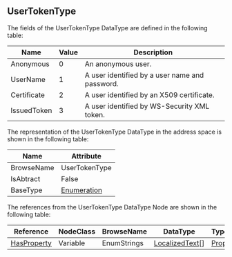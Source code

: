 <!-- datatype -->
## UserTokenType
<!-- end of description -->
The fields of the UserTokenType DataType are defined in the following table:  

|Name|Value| Description|
|---|---|---|
|Anonymous|0|An anonymous user.|
|UserName|1|A user identified by a user name and password.|
|Certificate|2|A user identified by an X509 certificate.|
|IssuedToken|3|A user identified by WS-Security XML token.|

The representation of the UserTokenType DataType in the address space is shown in the following table:  

|Name|Attribute|
|---|---|
|BrowseName|UserTokenType|
|IsAbtract|False|
|BaseType|[Enumeration](../../../Part3/DataTypes/Enumeration/readme.md)|

The references from the UserTokenType DataType Node are shown in the following table:  

|Reference|NodeClass|BrowseName|DataType|TypeDefinition|ModellingRule|
|---|---|---|---|---|---|
|[HasProperty](../../../Part3/ReferenceTypes/HasProperty/readme.md)|Variable|EnumStrings|[LocalizedText](../../../Part3/DataTypes/LocalizedText/readme.md)[]|[PropertyType](../../Part5/VariableTypes/PropertyType/readme.md)|[Mandatory](../../Objects/Mandatory/readme.md)|

